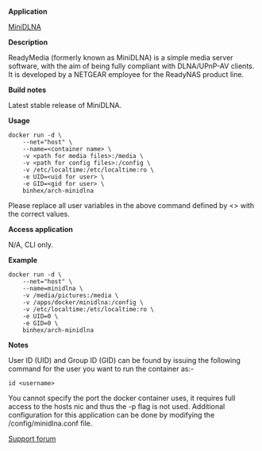 **Application**

[MiniDLNA](http://minidlna.sourceforge.net/)

**Description**

ReadyMedia (formerly known as MiniDLNA) is a simple media server software, with the aim of being fully compliant with DLNA/UPnP-AV clients. It is developed by a NETGEAR employee for the ReadyNAS product line.

**Build notes**

Latest stable release of MiniDLNA.

**Usage**
```
docker run -d \
    --net="host" \
    --name=<container name> \
    -v <path for media files>:/media \
    -v <path for config files>:/config \
    -v /etc/localtime:/etc/localtime:ro \
    -e UID=<uid for user> \
    -e GID=<gid for user> \
    binhex/arch-minidlna
```

Please replace all user variables in the above command defined by <> with the correct values.

**Access application**

N/A, CLI only.

**Example**
```
docker run -d \
    --net="host" \
    --name=minidlna \
    -v /media/pictures:/media \
    -v /apps/docker/minidlna:/config \
    -v /etc/localtime:/etc/localtime:ro \
    -e UID=0 \
    -e GID=0 \
    binhex/arch-minidlna
```

**Notes**

User ID (UID) and Group ID (GID) can be found by issuing the following command for the user you want to run the container as:-

```
id <username>
```

You cannot specify the port the docker container uses, it requires full access to the hosts nic and thus the -p flag is not used. Additional configuration for this application can be done by modifying the /config/minidlna.conf file.

[Support forum](http://lime-technology.com/forum/index.php?topic=45841.0)